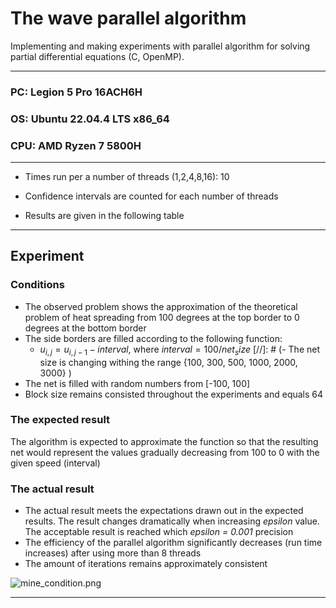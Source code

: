 # The wave parallel algorithm 

Implementing and making experiments with parallel algorithm for solving partial differential equations (C, OpenMP).

---

### PC: Legion 5 Pro 16ACH6H
### OS: Ubuntu 22.04.4 LTS x86_64
### CPU: AMD Ryzen 7 5800H

---

- Times run per a number of threads (1,2,4,8,16): 10 

- Confidence intervals are counted for each number of threads

- Results are given in the following table

---
## Experiment

### Conditions 

- The observed problem shows the approximation of the theoretical problem of heat spreading from 100 degrees at the top border to 0 degrees at the bottom border
- The side borders are filled according to the following function:
  - $u_{i,j} = u_{i,j-1} - interval$, where $interval = 100 / net_size$
    [//]: # (- The net size is changing withing the range {100, 300, 500, 1000, 2000, 3000} )
- The net is filled with random numbers from [-100, 100]
- Block size remains consisted throughout the experiments and equals 64
### The expected result
The algorithm is expected to approximate the function so that the resulting net would represent the values gradually decreasing from 100 to 0 with the given speed (interval)

### The actual result
- The actual result meets the expectations drawn out in the expected results. The result changes dramatically when increasing _epsilon_ value. The acceptable result is reached which _epsilon = 0.001_ precision
- The efficiency of the parallel algorithm significantly decreases (run time increases) after using more than 8 threads
- The amount of iterations remains approximately consistent 

![mine_condition.png](..%2F..%2FDownloads%2Fmine_condition.png)

---

